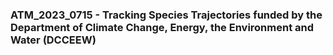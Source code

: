 ### ATM_2023_0715 - Tracking Species Trajectories funded by the Department of Climate Change, Energy, the Environment and Water (DCCEEW)
